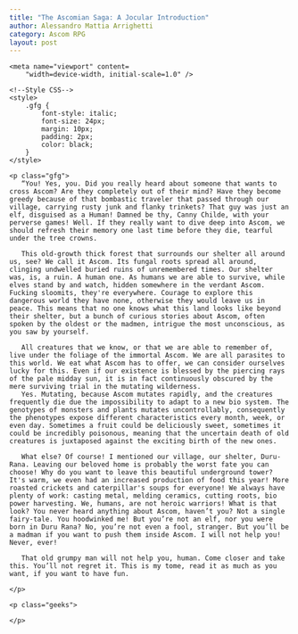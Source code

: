 ```yaml
---
title: "The Ascomian Saga: A Jocular Introduction"
author: Alessandro Mattia Arrighetti
category: Ascom RPG
layout: post
---
```


  
<head>
    <meta charset="UTF-8" />
    <meta http-equiv="X-UA-Compatible" content="IE=edge" />
  
    <meta name="viewport" content=
        "width=device-width, initial-scale=1.0" />
  
    <!--Style CSS-->
    <style>
        .gfg {
            font-style: italic;
            font-size: 24px;
            margin: 10px;
            padding: 2px;
            color: black;
        }
    </style>
</head>
  
<body>
  
    <p class="gfg">
       “You! Yes, you. Did you really heard about someone that wants to cross Ascom? Are they completely out of their mind? Have they become greedy because of that bombastic traveler that passed through our village, carrying rusty junk and flanky trinkets? That guy was just an elf, disguised as a Human! Damned be thy, Canny Childe, with your perverse games! Well. If they really want to dive deep into Ascom, we should refresh their memory one last time before they die, tearful under the tree crowns. 

       This old-growth thick forest that surrounds our shelter all around us, see? We call it Ascom. Its fungal roots spread all around, clinging undwelled buried ruins of unremembered times. Our shelter was, is, a ruin. A human one. As humans we are able to survive, while elves stand by and watch, hidden somewhere in the verdant Ascom. Fucking sloomits, they're everywhere. Courage to explore this dangerous world they have none, otherwise they would leave us in peace. This means that no one knows what this land looks like beyond their shelter, but a bunch of curious stories about Ascom, often spoken by the oldest or the madmen, intrigue the most unconscious, as you saw by yourself. 

       All creatures that we know, or that we are able to remember of, live under the foliage of the immortal Ascom. We are all parasites to this world. We eat what Ascom has to offer, we can consider ourselves lucky for this. Even if our existence is blessed by the piercing rays of the pale midday sun, it is in fact continuously obscured by the mere surviving trial in the mutating wilderness. 
       Yes. Mutating, because Ascom mutates rapidly, and the creatures frequently die due the impossibility to adapt to a new bio system. The genotypes of monsters and plants mutates uncontrollably, consequently the phenotypes expose different characteristics every month, week, or even day. Sometimes a fruit could be deliciously sweet, sometimes it could be incredibly poisonous, meaning that the uncertain death of old creatures is juxtaposed against the exciting birth of the new ones. 

       What else? Of course! I mentioned our village, our shelter, Duru-Rana. Leaving our beloved home is probably the worst fate you can choose! Why do you want to leave this beautiful underground tower? It's warm, we even had an increased production of food this year! More roasted crickets and caterpillar's soups for everyone! We always have plenty of work: casting metal, melding ceramics, cutting roots, bio power harvesting. We, humans, are not heroic warriors! What is that look? You never heard anything about Ascom, haven’t you? Not a single fairy-tale. You hoodwinked me! But you’re not an elf, nor you were born in Duru Rana? No, you’re not even a fool, stranger. But you’ll be a madman if you want to push them inside Ascom. I will not help you! Never, ever! 

       That old grumpy man will not help you, human. Come closer and take this. You’ll not regret it. This is my tome, read it as much as you want, if you want to have fun. 

    </p>
  
    <p class="geeks">
    
    </p>
</body>


